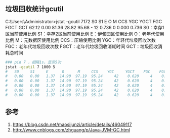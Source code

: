 ## 垃圾回收统计gcutil

C:\Users\Administrator>jstat -gcutil 7172
  S0     S1     E      O      M     CCS    YGC     YGCT    FGC    FGCT     GCT
 62.12   0.00  81.36  28.82  95.68      -     12    0.736     0    0.000    0.736
S0：幸存1区当前使用比例
S1：幸存2区当前使用比例
E：伊甸园区使用比例
O：老年代使用比例
M：元数据区使用比例
CCS：压缩使用比例
YGC：年轻代垃圾回收次数
FGC：老年代垃圾回收次数
FGCT：老年代垃圾回收消耗时间
GCT：垃圾回收消耗总时间

```sh
### pid 7 ，相隔1s，显示5次
jstat -gcutil 7 1000 5
#   S0     S1     E      O      M     CCS    YGC     YGCT    FGC    FGCT     GCT
#   0.00   0.00   1.37  14.90  97.19  95.24     42    0.620     4    0.773    1.393
#   0.00   0.00   1.37  14.90  97.19  95.24     42    0.620     4    0.773    1.393
#   0.00   0.00   1.37  14.90  97.19  95.24     42    0.620     4    0.773    1.393
#   0.00   0.00   1.37  14.90  97.19  95.24     42    0.620     4    0.773    1.393
#   0.00   0.00   1.37  14.90  97.19  95.24     42    0.620     4    0.773    1.393
```

## 参考

1. https://blog.csdn.net/maosijunzi/article/details/46049117
2. http://www.cnblogs.com/zhguang/p/Java-JVM-GC.html
